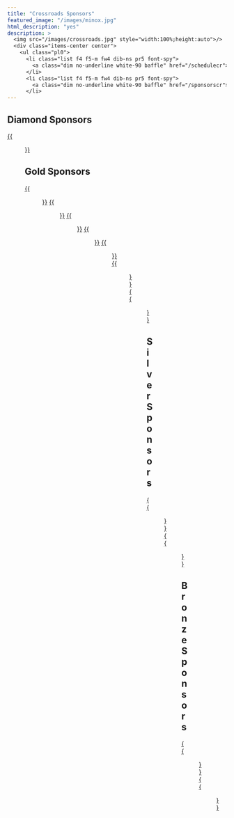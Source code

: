 ```yaml
---
title: "Crossroads Sponsors"
featured_image: "/images/minox.jpg"
html_description: "yes"
description: >
  <img src="/images/crossroads.jpg" style="width:100%;height:auto">/>
  <div class="items-center center">
    <ul class="pl0">
      <li class="list f4 f5-m fw4 dib-ns pr5 font-spy">
        <a class="dim no-underline white-90 baffle" href="/schedulecr">Schedule</a>
      </li>
      <li class="list f4 f5-m fw4 dib-ns pr5 font-spy">
        <a class="dim no-underline white-90 baffle" href="/sponsorscr">Sponsors</a>
      </li>
---
```


<!-- ## Diamond Sponsors -->

## Diamond Sponsors

[{{<figure src="/images/sponsors/optiv.jpg" class="center w-50-ns">}}][opt]

## Gold Sponsors

[{{<figure src="/images/sponsors/sentinelone.png" class="center w-50-ns">}}][s1]
[{{<figure src="/images/sponsors/mie.png" class="center w-50-ns">}}][mie]
[{{<figure src="/images/sponsors/ori.png" class="center w-50-ns">}}][ori]
[{{<figure src="/images/sponsors/cadre.png" class="center w-50-ns">}}][cad]
[{{<figure src="/images/sponsors/symantec.jpg" class="center w-50-ns">}}][sym]
[{{<figure src="/images/sponsors/datrium.png" class="center w-50-ns">}}][dat]
[{{<figure src="/images/sponsors/zscaler.png" class="center w-50-ns">}}][zca]

## Silver Sponsors

[{{<figure src="/images/sponsors/authentic8.jpg" class="center w-50-ns">}}][aut]
[{{<figure src="/images/sponsors/veracode.png" class="center w-50-ns">}}][ver]

## Bronze Sponsors

[{{<figure src="/images/sponsors/qualys.png" class="center w-50-ns">}}][qua]
[{{<figure src="/images/sponsors/cacr.png" class="center w-50-ns">}}][cacr]

[ori]: http://www.ori.net/
[mie]: https://www.midwest-ix.com/
[s1]: https://www.sentinelone.com/
[cad]: https://www.cadre.net/
[sym]: https://www.symantec.com/
[aut]: https://info.authentic8.com/
[qua]: https://www.qualys.com/
[dat]: https://www.datrium.com/
[opt]: https://www.optiv.com/
[ver]: https://www.veracode.com
[cacr]: https://cacr.iu.edu/
[zca]: https://www.zscaler.com/

